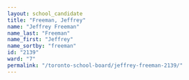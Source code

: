 ```yaml
---
layout: school_candidate
title: "Freeman, Jeffrey"
name: "Jeffrey Freeman"
name_last: "Freeman"
name_first: "Jeffrey"
name_sortby: "freeman"
id: "2139"
ward: "7"
permalink: "/toronto-school-board/jeffrey-freeman-2139/"
---
```

